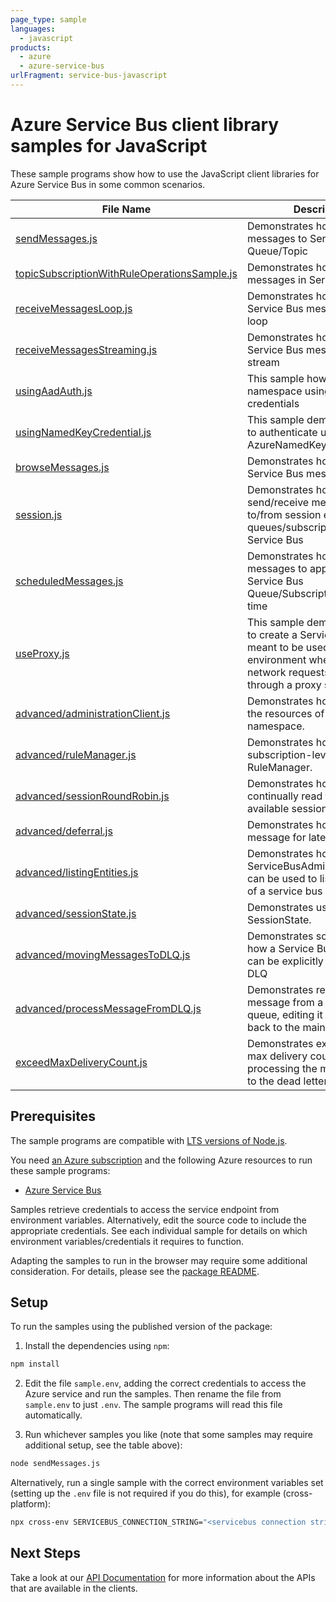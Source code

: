 ```yaml
---
page_type: sample
languages:
  - javascript
products:
  - azure
  - azure-service-bus
urlFragment: service-bus-javascript
---
```


# Azure Service Bus client library samples for JavaScript

These sample programs show how to use the JavaScript client libraries for Azure Service Bus in some common scenarios.

| **File Name**                                                                             | **Description**                                                                                                                                                |
| ----------------------------------------------------------------------------------------- | -------------------------------------------------------------------------------------------------------------------------------------------------------------- |
| [sendMessages.js][sendmessages]                                                           | Demonstrates how to send messages to Service Bus Queue/Topic                                                                                                   |
| [topicSubscriptionWithRuleOperationsSample.js][topicsubscriptionwithruleoperationssample] | Demonstrates how to filter messages in Service Bus                                                                                                             |
| [receiveMessagesLoop.js][receivemessagesloop]                                             | Demonstrates how to receive Service Bus messages in a loop                                                                                                     |
| [receiveMessagesStreaming.js][receivemessagesstreaming]                                   | Demonstrates how to receive Service Bus messages in a stream                                                                                                   |
| [usingAadAuth.js][usingaadauth]                                                           | This sample how to create a namespace using AAD token credentials                                                                                              |
| [usingNamedKeyCredential.js][usingnamedkeycredential]                                     | This sample demonstrates how to authenticate using AzureNamedKeyCredential                                                                                     |
| [browseMessages.js][browsemessages]                                                       | Demonstrates how to browse a Service Bus message                                                                                                               |
| [session.js][session]                                                                     | Demonstrates how to send/receive messages to/from session enabled queues/subscriptions in Service Bus                                                          |
| [scheduledMessages.js][scheduledmessages]                                                 | Demonstrates how to schedule messages to appear on a Service Bus Queue/Subscription at a later time                                                            |
| [useProxy.js][useproxy]                                                                   | This sample demonstrates how to create a ServiceBusClient meant to be used in an environment where outgoing network requests have to go through a proxy server |
| [advanced/administrationClient.js][advanced_administrationclient]                         | Demonstrates how to manage the resources of a service bus namespace.                                                                                           |
| [advanced/ruleManager.js][advanced_rulemanager]                                           | Demonstrates how to manage subscription-level rules using RuleManager.                                                                                         |
| [advanced/sessionRoundRobin.js][advanced_sessionroundrobin]                               | Demonstrates how to continually read through all the available sessions                                                                                        |
| [advanced/deferral.js][advanced_deferral]                                                 | Demonstrates how to defer a message for later processing.                                                                                                      |
| [advanced/listingEntities.js][advanced_listingentities]                                   | Demonstrates how the ServiceBusAdministrationClient can be used to list the entities of a service bus namespace                                                |
| [advanced/sessionState.js][advanced_sessionstate]                                         | Demonstrates usage of SessionState.                                                                                                                            |
| [advanced/movingMessagesToDLQ.js][advanced_movingmessagestodlq]                           | Demonstrates scenarios as to how a Service Bus message can be explicitly moved to the DLQ                                                                      |
| [advanced/processMessageFromDLQ.js][advanced_processmessagefromdlq]                       | Demonstrates retrieving a message from a dead letter queue, editing it and sending it back to the main queue                                                   |
| [exceedMaxDeliveryCount.js][exceedmaxdeliverycount]                                       | Demonstrates exceeding the max delivery count, then processing the messages sent to the dead letter queue                                                      |

## Prerequisites

The sample programs are compatible with [LTS versions of Node.js](https://github.com/nodejs/release#release-schedule).

You need [an Azure subscription][freesub] and the following Azure resources to run these sample programs:

- [Azure Service Bus][createinstance_azureservicebus]

Samples retrieve credentials to access the service endpoint from environment variables. Alternatively, edit the source code to include the appropriate credentials. See each individual sample for details on which environment variables/credentials it requires to function.

Adapting the samples to run in the browser may require some additional consideration. For details, please see the [package README][package].

## Setup

To run the samples using the published version of the package:

1. Install the dependencies using `npm`:

```bash
npm install
```

2. Edit the file `sample.env`, adding the correct credentials to access the Azure service and run the samples. Then rename the file from `sample.env` to just `.env`. The sample programs will read this file automatically.

3. Run whichever samples you like (note that some samples may require additional setup, see the table above):

```bash
node sendMessages.js
```

Alternatively, run a single sample with the correct environment variables set (setting up the `.env` file is not required if you do this), for example (cross-platform):

```bash
npx cross-env SERVICEBUS_CONNECTION_STRING="<servicebus connection string>" QUEUE_NAME="<queue name>" node sendMessages.js
```

## Next Steps

Take a look at our [API Documentation][apiref] for more information about the APIs that are available in the clients.

[sendmessages]: https://github.com/Azure/azure-sdk-for-js/blob/main/sdk/servicebus/service-bus/samples/v7/javascript/sendMessages.js
[topicsubscriptionwithruleoperationssample]: https://github.com/Azure/azure-sdk-for-js/blob/main/sdk/servicebus/service-bus/samples/v7/javascript/topicSubscriptionWithRuleOperationsSample.js
[receivemessagesloop]: https://github.com/Azure/azure-sdk-for-js/blob/main/sdk/servicebus/service-bus/samples/v7/javascript/receiveMessagesLoop.js
[receivemessagesstreaming]: https://github.com/Azure/azure-sdk-for-js/blob/main/sdk/servicebus/service-bus/samples/v7/javascript/receiveMessagesStreaming.js
[usingaadauth]: https://github.com/Azure/azure-sdk-for-js/blob/main/sdk/servicebus/service-bus/samples/v7/javascript/usingAadAuth.js
[usingnamedkeycredential]: https://github.com/Azure/azure-sdk-for-js/blob/main/sdk/servicebus/service-bus/samples/v7/javascript/usingNamedKeyCredential.js
[browsemessages]: https://github.com/Azure/azure-sdk-for-js/blob/main/sdk/servicebus/service-bus/samples/v7/javascript/browseMessages.js
[session]: https://github.com/Azure/azure-sdk-for-js/blob/main/sdk/servicebus/service-bus/samples/v7/javascript/session.js
[scheduledmessages]: https://github.com/Azure/azure-sdk-for-js/blob/main/sdk/servicebus/service-bus/samples/v7/javascript/scheduledMessages.js
[useproxy]: https://github.com/Azure/azure-sdk-for-js/blob/main/sdk/servicebus/service-bus/samples/v7/javascript/useProxy.js
[advanced_administrationclient]: https://github.com/Azure/azure-sdk-for-js/blob/main/sdk/servicebus/service-bus/samples/v7/javascript/advanced/administrationClient.js
[advanced_rulemanager]: https://github.com/Azure/azure-sdk-for-js/blob/main/sdk/servicebus/service-bus/samples/v7/javascript/advanced/ruleManager.js
[advanced_sessionroundrobin]: https://github.com/Azure/azure-sdk-for-js/blob/main/sdk/servicebus/service-bus/samples/v7/javascript/advanced/sessionRoundRobin.js
[advanced_deferral]: https://github.com/Azure/azure-sdk-for-js/blob/main/sdk/servicebus/service-bus/samples/v7/javascript/advanced/deferral.js
[advanced_listingentities]: https://github.com/Azure/azure-sdk-for-js/blob/main/sdk/servicebus/service-bus/samples/v7/javascript/advanced/listingEntities.js
[advanced_sessionstate]: https://github.com/Azure/azure-sdk-for-js/blob/main/sdk/servicebus/service-bus/samples/v7/javascript/advanced/sessionState.js
[advanced_movingmessagestodlq]: https://github.com/Azure/azure-sdk-for-js/blob/main/sdk/servicebus/service-bus/samples/v7/javascript/advanced/movingMessagesToDLQ.js
[advanced_processmessagefromdlq]: https://github.com/Azure/azure-sdk-for-js/blob/main/sdk/servicebus/service-bus/samples/v7/javascript/advanced/processMessageFromDLQ.js
[exceedmaxdeliverycount]: https://github.com/Azure/azure-sdk-for-js/blob/main/sdk/servicebus/service-bus/samples/v7/javascript/exceedMaxDeliveryCount.js
[apiref]: https://docs.microsoft.com/javascript/api/@azure/service-bus
[freesub]: https://azure.microsoft.com/free/
[createinstance_azureservicebus]: https://docs.microsoft.com/azure/service-bus-messaging
[package]: https://github.com/Azure/azure-sdk-for-js/tree/main/sdk/servicebus/service-bus/README.md
